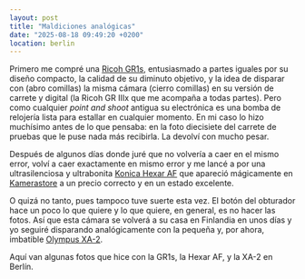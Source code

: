 ```yaml
---
layout: post
title: "Maldiciones analógicas"
date: "2025-08-18 09:49:20 +0200"
location: berlin
---
```


Primero me compré una [Ricoh
GR1s](https://en.wikipedia.org/wiki/Ricoh_GR_film_cameras), entusiasmado a
partes iguales por su diseño compacto, la calidad de su diminuto objetivo, y la
idea de disparar con (abro comillas) la misma cámara (cierro comillas) en su versión de carrete y digital (la
Ricoh GR IIIx que me acompaña a todas partes). Pero como cualquier _point and
shoot_ antigua su electrónica es una bomba de relojería lista para estallar en
cualquier momento. En mi caso lo hizo muchísimo antes de lo que pensaba: en la
foto diecisiete del carrete de pruebas que le puse nada más recibirla. La devolví con mucho pesar.

Después de algunos días donde juré que no volvería a caer en el mismo error,
volví a caer exactamente en mismo error y me lancé a por una ultrasilenciosa y
ultrabonita [Konica Hexar AF](https://en.wikipedia.org/wiki/Konica_Hexar) que
apareció mágicamente en [Kamerastore](https://kamerastore.com) a un precio correcto y en un estado
excelente.

O quizá no tanto, pues tampoco tuve suerte esta vez. El botón del obturador hace un poco lo que
quiere y lo que quiere, en general, es no hacer las fotos. Así que esta cámara
se volverá a su casa en Finlandia en unos días y yo seguiré disparando analógicamente
con la pequeña y, por ahora, imbatible [Olympus XA-2](https://en.wikipedia.org/wiki/Olympus_XA).

Aquí van algunas fotos que hice con la GR1s, la Hexar AF, y la XA-2 en Berlín.
